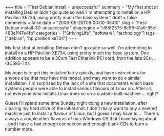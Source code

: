 +++
title = "First Debian install = unsuccessful"
summary = "My first shot at installing Debian didn't go quite so well. I'm attempting to install on a HP Pavilion XE734, using pretty much the base system."
draft = false
comments = false
date = "2006-05-20T09:00:00-05:00"
slug = "First-Debian-install-3D-unsuccessful"
blogengine = "d88f2575-6e96-41a9-85cf-483e1f47e4fb"
categories = ["StrivingLife", "software", "technology"]
tags = ["debian", "hp pavilion xe734"]
+++

<p>
My first shot at installing Debian didn&#39;t go quite so well.  I&#39;m attempting to install on a HP Pavilion XE734, using pretty much the base system.  One addition appears to be a 3Com Fast Etherlink PCI card, from the late 90s ... (3C595-TX).<!--more--><!--adsense-->
</p>
<p>
My hope is to get this installed fairly quickly, and have instructions for anyone else that may have this model, and may want to do a similar installation.  I&#39;m surprised by the lack of a site that documents which base systems people were able to install various flavours of Linux on.  After all, not everyone who installs Linux does so on a custom-built machine ... right?
</p>
<p>
Guess I&#39;ll spend some time Sunday night doing a new installation, after clearing my hard drive of the initial shot.  I don&#39;t really want to buy a new(er) machine just to install a flavour of Linux, but I guess I may have to ...  There&#39;s always a couple other flavours of non-Windows OS that I have laying about - and I have a fast enough connection and enough blank CDs to burn a number more.
</p>

